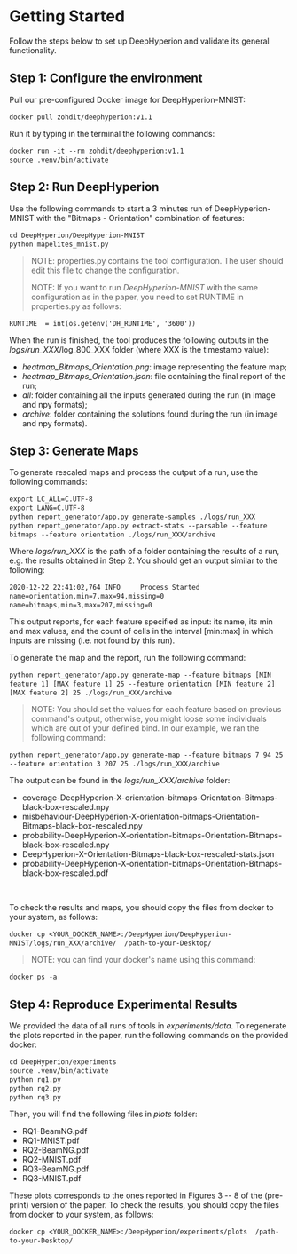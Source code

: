 # Getting Started #

Follow the steps below to set up DeepHyperion and validate its general functionality.


## Step 1: Configure the environment  ##

Pull our pre-configured Docker image for DeepHyperion-MNIST:

``` 
docker pull zohdit/deephyperion:v1.1
```

Run it by typing in the terminal the following commands:

```
docker run -it --rm zohdit/deephyperion:v1.1
source .venv/bin/activate
```

## Step 2: Run DeepHyperion ##
Use the following commands to start a 3 minutes run of DeepHyperion-MNIST with the "Bitmaps - Orientation" combination of features:

```
cd DeepHyperion/DeepHyperion-MNIST
python mapelites_mnist.py
```
> NOTE: properties.py contains the tool configuration. The user should edit this file to change the configuration. 
> 
> NOTE: If you want to run _DeepHyperion-MNIST_ with the same configuration as in the paper, you need to set RUNTIME in properties.py as follows:
```
RUNTIME  = int(os.getenv('DH_RUNTIME', '3600'))
```

When the run is finished, the tool produces the following outputs in the _logs/run_XXX_/log_800_XXX folder (where XXX is the timestamp value):

* _heatmap_Bitmaps_Orientation.png_: image representing the feature map;
* _heatmap_Bitmaps_Orientation.json_: file containing the final report of the run;
* _all_: folder containing all the inputs generated during the run (in image and npy formats);
* _archive_: folder containing the solutions found during the run (in image and npy formats).


## Step 3: Generate Maps  ##

To generate rescaled maps and process the output of a run, use the following commands:

```
export LC_ALL=C.UTF-8
export LANG=C.UTF-8
python report_generator/app.py generate-samples ./logs/run_XXX
python report_generator/app.py extract-stats --parsable --feature bitmaps --feature orientation ./logs/run_XXX/archive
```
Where _logs/run_XXX_ is the path of a folder containing the results of a run, e.g. the results obtained in Step 2.
You should get an output similar to the following:
  
```
2020-12-22 22:41:02,764 INFO     Process Started
name=orientation,min=7,max=94,missing=0
name=bitmaps,min=3,max=207,missing=0
```
This output reports, for each feature specified as input: its name, its min and max values, and the count of cells in the interval [min:max] in which inputs are missing (i.e. not found by this run). 

To generate the map and the report, run the following command:

```
python report_generator/app.py generate-map --feature bitmaps [MIN feature 1] [MAX feature 1] 25 --feature orientation [MIN feature 2] [MAX feature 2] 25 ./logs/run_XXX/archive
```

> NOTE: You should set the <MIN> <MAX> values for each feature based on previous command's output, otherwise, you might loose some individuals which are out of your defined bind. In our example, we ran the following command:

```
python report_generator/app.py generate-map --feature bitmaps 7 94 25 --feature orientation 3 207 25 ./logs/run_XXX/archive
```  

The output can be found in the _logs/run_XXX/archive_ folder:

* coverage-DeepHyperion-X-orientation-bitmaps-Orientation-Bitmaps-black-box-rescaled.npy
* misbehaviour-DeepHyperion-X-orientation-bitmaps-Orientation-Bitmaps-black-box-rescaled.npy
* probability-DeepHyperion-X-orientation-bitmaps-Orientation-Bitmaps-black-box-rescaled.npy
* DeepHyperion-X-Orientation-Bitmaps-black-box-rescaled-stats.json
* probability-DeepHyperion-X-orientation-bitmaps-Orientation-Bitmaps-black-box-rescaled.pdf

<p align="center">
<img src="probability-DeepHyperion-X-orientation-bitmaps-Orientation-Bitmaps-black-box-rescaled.PNG" alt="map" style="width:1px;"/></p>

To check the results and maps, you should copy the files from docker to your system, as follows:
```
docker cp <YOUR_DOCKER_NAME>:/DeepHyperion/DeepHyperion-MNIST/logs/run_XXX/archive/  /path-to-your-Desktop/
```
> NOTE: you can find your docker's name using this command:
```
docker ps -a
```

## Step 4: Reproduce Experimental Results ##

We provided the data of all runs of tools in _experiments/data_. To regenerate the plots reported in the paper, run the following commands on the provided docker:

```
cd DeepHyperion/experiments
source .venv/bin/activate
python rq1.py
python rq2.py
python rq3.py
```

Then, you will find the following files in _plots_ folder:


* RQ1-BeamNG.pdf
* RQ1-MNIST.pdf
* RQ2-BeamNG.pdf
* RQ2-MNIST.pdf
* RQ3-BeamNG.pdf
* RQ3-MNIST.pdf

These plots corresponds to the ones reported in Figures 3 -- 8 of the (pre-print) version of the paper.
To check the results, you should copy the files from docker to your system, as follows:
```
docker cp <YOUR_DOCKER_NAME>:/DeepHyperion/experiments/plots  /path-to-your-Desktop/
```

